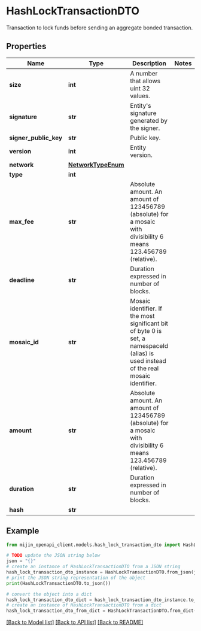 # HashLockTransactionDTO

Transaction to lock funds before sending an aggregate bonded transaction.

## Properties

Name | Type | Description | Notes
------------ | ------------- | ------------- | -------------
**size** | **int** | A number that allows uint 32 values. | 
**signature** | **str** | Entity&#39;s signature generated by the signer. | 
**signer_public_key** | **str** | Public key. | 
**version** | **int** | Entity version. | 
**network** | [**NetworkTypeEnum**](NetworkTypeEnum.md) |  | 
**type** | **int** |  | 
**max_fee** | **str** | Absolute amount. An amount of 123456789 (absolute) for a mosaic with divisibility 6 means 123.456789 (relative). | 
**deadline** | **str** | Duration expressed in number of blocks. | 
**mosaic_id** | **str** | Mosaic identifier. If the most significant bit of byte 0 is set, a namespaceId (alias) is used instead of the real mosaic identifier.  | 
**amount** | **str** | Absolute amount. An amount of 123456789 (absolute) for a mosaic with divisibility 6 means 123.456789 (relative). | 
**duration** | **str** | Duration expressed in number of blocks. | 
**hash** | **str** |  | 

## Example

```python
from mijin_openapi_client.models.hash_lock_transaction_dto import HashLockTransactionDTO

# TODO update the JSON string below
json = "{}"
# create an instance of HashLockTransactionDTO from a JSON string
hash_lock_transaction_dto_instance = HashLockTransactionDTO.from_json(json)
# print the JSON string representation of the object
print(HashLockTransactionDTO.to_json())

# convert the object into a dict
hash_lock_transaction_dto_dict = hash_lock_transaction_dto_instance.to_dict()
# create an instance of HashLockTransactionDTO from a dict
hash_lock_transaction_dto_from_dict = HashLockTransactionDTO.from_dict(hash_lock_transaction_dto_dict)
```
[[Back to Model list]](../README.md#documentation-for-models) [[Back to API list]](../README.md#documentation-for-api-endpoints) [[Back to README]](../README.md)


